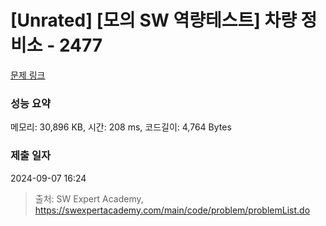 # [Unrated] [모의 SW 역량테스트] 차량 정비소 - 2477 

[문제 링크](https://swexpertacademy.com/main/code/problem/problemDetail.do?contestProbId=AV6c6bgaIuoDFAXy) 

### 성능 요약

메모리: 30,896 KB, 시간: 208 ms, 코드길이: 4,764 Bytes

### 제출 일자

2024-09-07 16:24



> 출처: SW Expert Academy, https://swexpertacademy.com/main/code/problem/problemList.do